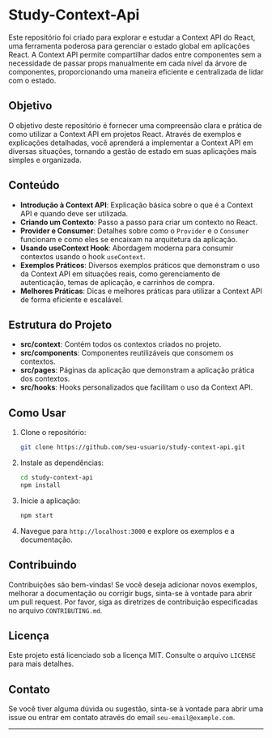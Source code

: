 # Study-Context-Api

Este repositório foi criado para explorar e estudar a Context API do React, uma ferramenta poderosa para gerenciar o estado global em aplicações React. A Context API permite compartilhar dados entre componentes sem a necessidade de passar props manualmente em cada nível da árvore de componentes, proporcionando uma maneira eficiente e centralizada de lidar com o estado.

## Objetivo

O objetivo deste repositório é fornecer uma compreensão clara e prática de como utilizar a Context API em projetos React. Através de exemplos e explicações detalhadas, você aprenderá a implementar a Context API em diversas situações, tornando a gestão de estado em suas aplicações mais simples e organizada.

## Conteúdo

- **Introdução à Context API**: Explicação básica sobre o que é a Context API e quando deve ser utilizada.
- **Criando um Contexto**: Passo a passo para criar um contexto no React.
- **Provider e Consumer**: Detalhes sobre como o `Provider` e o `Consumer` funcionam e como eles se encaixam na arquitetura da aplicação.
- **Usando useContext Hook**: Abordagem moderna para consumir contextos usando o hook `useContext`.
- **Exemplos Práticos**: Diversos exemplos práticos que demonstram o uso da Context API em situações reais, como gerenciamento de autenticação, temas de aplicação, e carrinhos de compra.
- **Melhores Práticas**: Dicas e melhores práticas para utilizar a Context API de forma eficiente e escalável.

## Estrutura do Projeto

- **src/context**: Contém todos os contextos criados no projeto.
- **src/components**: Componentes reutilizáveis que consomem os contextos.
- **src/pages**: Páginas da aplicação que demonstram a aplicação prática dos contextos.
- **src/hooks**: Hooks personalizados que facilitam o uso da Context API.

## Como Usar

1. Clone o repositório:
   ```bash
   git clone https://github.com/seu-usuario/study-context-api.git
   ```

2. Instale as dependências:
   ```bash
   cd study-context-api
   npm install
   ```

3. Inicie a aplicação:
   ```bash
   npm start
   ```

4. Navegue para `http://localhost:3000` e explore os exemplos e a documentação.

## Contribuindo

Contribuições são bem-vindas! Se você deseja adicionar novos exemplos, melhorar a documentação ou corrigir bugs, sinta-se à vontade para abrir um pull request. Por favor, siga as diretrizes de contribuição especificadas no arquivo `CONTRIBUTING.md`.

## Licença

Este projeto está licenciado sob a licença MIT. Consulte o arquivo `LICENSE` para mais detalhes.

## Contato

Se você tiver alguma dúvida ou sugestão, sinta-se à vontade para abrir uma issue ou entrar em contato através do email `seu-email@example.com`.

---
